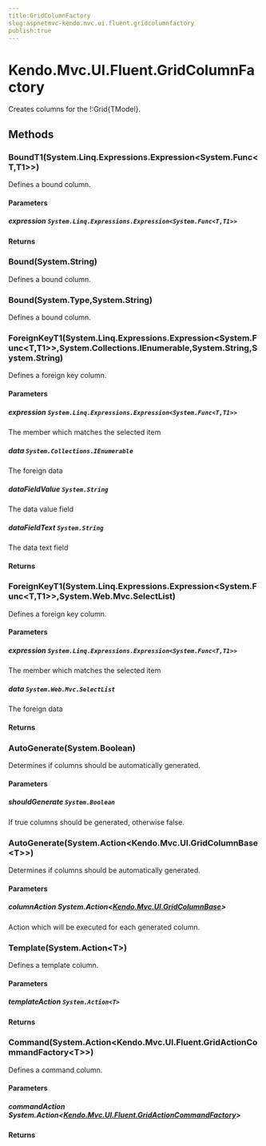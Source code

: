 ```yaml
---
title:GridColumnFactory
slug:aspnetmvc-kendo.mvc.ui.fluent.gridcolumnfactory
publish:true
---
```


# Kendo.Mvc.UI.Fluent.GridColumnFactory
Creates columns for the !:Grid{TModel}.



## Methods

### BoundT1(System.Linq.Expressions.Expression\<System.Func\<T,T1\>\>)
Defines a bound column.



#### Parameters

##### expression `System.Linq.Expressions.Expression<System.Func<T,T1>>`




#### Returns



### Bound(System.String)
Defines a bound column.





### Bound(System.Type,System.String)
Defines a bound column.





### ForeignKeyT1(System.Linq.Expressions.Expression\<System.Func\<T,T1\>\>,System.Collections.IEnumerable,System.String,System.String)
Defines a foreign key column.



#### Parameters

##### expression `System.Linq.Expressions.Expression<System.Func<T,T1>>`
The member which matches the selected item

##### data `System.Collections.IEnumerable`
The foreign data

##### dataFieldValue `System.String`
The data value field

##### dataFieldText `System.String`
The data text field



#### Returns



### ForeignKeyT1(System.Linq.Expressions.Expression\<System.Func\<T,T1\>\>,System.Web.Mvc.SelectList)
Defines a foreign key column.



#### Parameters

##### expression `System.Linq.Expressions.Expression<System.Func<T,T1>>`
The member which matches the selected item

##### data `System.Web.Mvc.SelectList`
The foreign data



#### Returns



### AutoGenerate(System.Boolean)
Determines if columns should be automatically generated.



#### Parameters

##### shouldGenerate `System.Boolean`
If true columns should be generated, otherwise false.




### AutoGenerate(System.Action\<Kendo.Mvc.UI.GridColumnBase\<T\>\>)
Determines if columns should be automatically generated.



#### Parameters

##### columnAction System.Action<[Kendo.Mvc.UI.GridColumnBase](/api/wrappers/aspnet-mvc/Kendo.Mvc.UI/GridColumnBase)<T>>
Action which will be executed for each generated column.




### Template(System.Action\<T\>)
Defines a template column.



#### Parameters

##### templateAction `System.Action<T>`




#### Returns



### Command(System.Action\<Kendo.Mvc.UI.Fluent.GridActionCommandFactory\<T\>\>)
Defines a command column.



#### Parameters

##### commandAction System.Action<[Kendo.Mvc.UI.Fluent.GridActionCommandFactory](/api/wrappers/aspnet-mvc/Kendo.Mvc.UI.Fluent/GridActionCommandFactory)<T>>




#### Returns




